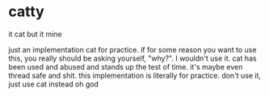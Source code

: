 # catty
it cat but it mine

just an implementation cat for practice. if for some reason you want to use this, you really should be asking yourself, "why?".
I wouldn't use it. cat has been used and abused and stands up the test of time. it's maybe even thread safe and shit.
this implementation is literally for practice. don't use it, just use cat instead oh god
